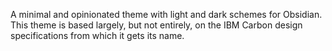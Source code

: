 A minimal and opinionated theme with light and dark schemes for Obsidian. This theme is based largely, but not entirely, on the IBM Carbon design specifications from which it gets its name.
